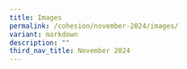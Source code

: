 ```yaml
---
title: Images
permalink: /cohesion/november-2024/images/
variant: markdown
description: ""
third_nav_title: November 2024
---
```

